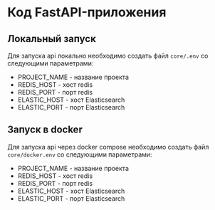 # Код FastAPI-приложения

## Локальный запуск
Для запуска api локально необходимо создать файл `core/.env` со следующими параметрами:

- PROJECT_NAME - название проекта
- REDIS_HOST - хост redis
- REDIS_PORT - порт redis
- ELASTIC_HOST - хост Elasticsearch
- ELASTIC_PORT - порт Elasticsearch


## Запуск в docker
Для запуска api через docker compose необходимо создать файл `core/docker.env` со следующими параметрами:

- PROJECT_NAME - название проекта
- REDIS_HOST - хост redis
- REDIS_PORT - порт redis
- ELASTIC_HOST - хост Elasticsearch
- ELASTIC_PORT - порт Elasticsearch